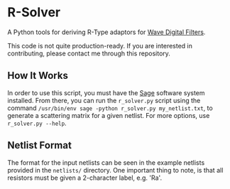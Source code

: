 # R-Solver

A Python tools for deriving R-Type adaptors for
[Wave Digital Filters](https://github.com/jatinchowdhury18/WaveDigitalFilters).

This code is not quite production-ready. If you are
interested in contributing, please contact me through
this repository.

## How It Works

In order to use this script, you must have the
[Sage](https://www.sagemath.org/) software system
installed. From there, you can run the `r_solver.py`
script using the command
`/usr/bin/env sage -python r_solver.py my_netlist.txt`,
to generate a scattering matrix for a given
netlist. For more options, use `r_solver.py --help`.

## Netlist Format
The format for the input netlists can be seen in the
example netlists provided in the `netlists/` directory.
One important thing to note, is that all resistors must
be given a 2-character label, e.g. 'Ra'.
